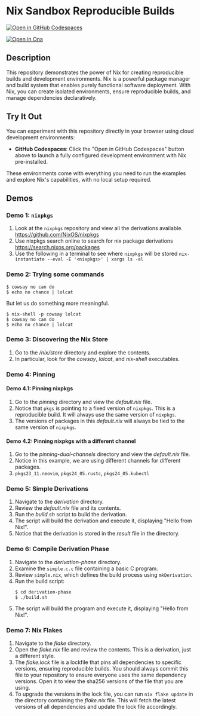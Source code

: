 # Nix Sandbox Reproducible Builds

[![Open in GitHub Codespaces](https://github.com/codespaces/badge.svg)](https://codespaces.new/dhinojosa/nix-sandbox-reproducible-builds)

[![Open in Ona](https://gitpod.io/button/open-in-gitpod.svg)](https://app.gitpod.io/#https://github.com/dhinojosa/nix-sandbox-reproducible-builds)

## Description

This repository demonstrates the power of Nix for creating reproducible builds and development environments. Nix is a
powerful package manager and build system that enables purely functional software deployment. With Nix, you can create
isolated environments, ensure reproducible builds, and manage dependencies declaratively.

## Try It Out

You can experiment with this repository directly in your browser using cloud development environments:

- **GitHub Codespaces**: Click the "Open in GitHub Codespaces" button above to launch a fully configured development environment with Nix pre-installed.

These environments come with everything you need to run the examples and explore Nix's capabilities, with no local setup required.

## Demos

### Demo 1: `nixpkgs`

1. Look at the `nixpkgs` repository and view all the derivations available. https://github.com/NixOS/nixpkgs
2. Use nixpkgs search online to search for nix package derivations https://search.nixos.org/packages
3. Use the following in a terminal to see where `nixpkgs` will be stored `nix-instantiate --eval -E '<nixpkgs>' | xargs ls -al`

### Demo 2: Trying some commands

```shell
$ cowsay no can do
$ echo no chance | lolcat
```

But let us do something more meaningful.

```shell
$ nix-shell -p cowsay lolcat
$ cowsay no can do
$ echo no chance | lolcat
```

### Demo 3: Discovering the Nix Store

1. Go to the _/nix/store_ directory and explore the contents.
2. In particular, look for the _cowsay_, _lolcat_, and _nix-shell_ executables.

### Demo 4: Pinning

#### Demo 4.1: Pinning nixpkgs

1. Go to the _pinning_ directory and view the _default.nix_ file.
2. Notice that `pkgs` is pointing to a fixed version of `nixpkgs`. This is a reproducible build. It will always use the same version of `nixpkgs`.
3. The versions of packages in this _default.nix_ will always be tied to the same version of `nixpkgs`.

#### Demo 4.2: Pinning nixpkgs with a different channel

1. Go to the _pinning-dual-channels_ directory and view the _default.nix_ file.
2. Notice in this example, we are using different channels for different packages. 
3. `pkgs23_11.neovim`, `pkgs24_05.rustc`, `pkgs24_05.kubectl`

### Demo 5: Simple Derivations

1. Navigate to the _derivation_ directory.
2. Review the _default.nix_ file and its contents. 
3. Run the _build.sh_ script to build the derivation.
4. The script will build the derivation and execute it, displaying "Hello from Nix!".
5. Notice that the derivation is stored in the _result_ file in the directory.

### Demo 6: Compile Derivation Phase

1. Navigate to the _derivation-phase_ directory.
2. Examine the `simple.c.c` file containing a basic C program.
3. Review `simple.nix`, which defines the build process using `mkDerivation`.
4. Run the build script:
   ```shell
   $ cd derivation-phase
   $ ./build.sh
   ```
5. The script will build the program and execute it, displaying "Hello from Nix!".

### Demo 7: Nix Flakes

1. Navigate to the _flake_ directory.
2. Open the _flake.nix_ file and review the contents. This is a derivation, just a different style. 
3. The _flake.lock_ file is a lockfile that pins all dependencies to specific versions, ensuring reproducible builds. You should always
   commit this file to your repository to ensure everyone uses the same dependency versions. Open it to view the sha256
   versions of the file that you are using. 
4. To upgrade the versions in the lock file, you can run `nix flake update` in
   the directory containing the _flake.nix_ file. This will fetch the latest versions of all dependencies and update the
   lock file accordingly.
